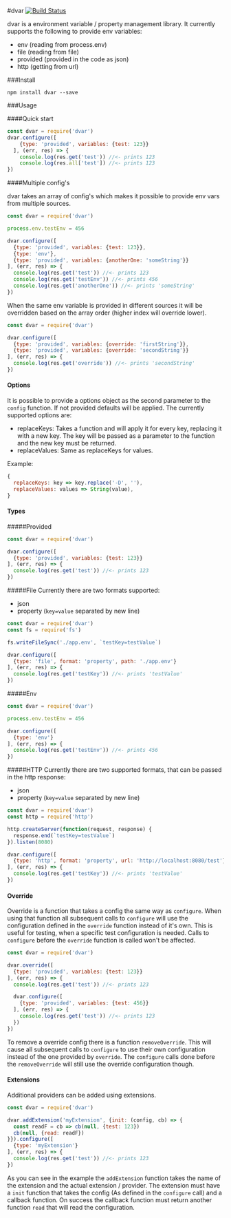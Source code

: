 #dvar    [![Build Status](https://travis-ci.org/reneweb/dvar.svg?branch=master)](https://travis-ci.org/reneweb/dvar)

dvar is a environment variable / property management library.
It currently supports the following to provide env variables:

- env (reading from process.env)
- file (reading from file)
- provided (provided in the code as json)
- http (getting from url)

###Install

`npm install dvar --save`

###Usage

####Quick start
```javascript
const dvar = require('dvar')
dvar.configure([
    {type: 'provided', variables: {test: 123}}
  ], (err, res) => {
    console.log(res.get('test')) //<- prints 123
    console.log(res.all['test']) //<- prints 123
})
```

####Multiple config's

dvar takes an array of config's which makes it possible to provide env vars from multiple sources.
```javascript
const dvar = require('dvar')

process.env.testEnv = 456

dvar.configure([
  {type: 'provided', variables: {test: 123}},
  {type: 'env'},
  {type: 'provided', variables: {anotherOne: 'someString'}}
], (err, res) => {
  console.log(res.get('test')) //<- prints 123
  console.log(res.get('testEnv')) //<- prints 456
  console.log(res.get('anotherOne')) //<- prints 'someString'
})
```

When the same env variable is provided in different sources it will be overridden based on the array order (higher index will override lower).
```javascript
const dvar = require('dvar')

dvar.configure([
  {type: 'provided', variables: {override: 'firstString'}},
  {type: 'provided', variables: {override: 'secondString'}}
], (err, res) => {
  console.log(res.get('override')) //<- prints 'secondString'
})
```

#### Options
It is possible to provide a options object as the second parameter to the `config` function. If not provided defaults will be applied.
The currently supported options are:
- replaceKeys: Takes a function and will apply it for every key, replacing it with a new key. The key will be passed as a parameter to the function and the new key must be returned.
- replaceValues: Same as replaceKeys for values.

Example:

```javascript
{
  replaceKeys: key => key.replace('-D', ''),
  replaceValues: values => String(value),
}
```

#### Types

#####Provided
```javascript
const dvar = require('dvar')

dvar.configure([
  {type: 'provided', variables: {test: 123}}
], (err, res) => {
  console.log(res.get('test')) //<- prints 123
})
```

#####File
Currently there are two formats supported:
- json
- property (`key=value` separated by new line)

```javascript
const dvar = require('dvar')
const fs = require('fs')

fs.writeFileSync('./app.env', `testKey=testValue`)

dvar.configure([
  {type: 'file', format: 'property', path: './app.env'}
], (err, res) => {
  console.log(res.get('testKey')) //<- prints 'testValue'
})
```

#####Env
```javascript
const dvar = require('dvar')

process.env.testEnv = 456

dvar.configure([
  {type: 'env'}
], (err, res) => {
  console.log(res.get('testEnv')) //<- prints 456
})
```

#####HTTP
Currently there are two supported formats, that can be passed in the http response:
- json
- property (`key=value` separated by new line)

```javascript
const dvar = require('dvar')
const http = require('http')

http.createServer(function(request, response) {
  response.end(`testKey=testValue`)
}).listen(8080)

dvar.configure([
  {type: 'http', format: 'property', url: 'http://localhost:8080/test'}
], (err, res) => {
  console.log(res.get('testKey')) //<- prints 'testValue'
})
```

#### Override
Override is a function that takes a config the same way as `configure`. When using that function all subsequent calls to `configure` will use the configuration defined in the `override` function instead of it's own. This is useful for testing, when a specific test configuration is needed. Calls to `configure` before the `override` function is called won't be affected.
```javascript
const dvar = require('dvar')

dvar.override([
  {type: 'provided', variables: {test: 123}}
], (err, res) => {
  console.log(res.get('test')) //<- prints 123

  dvar.configure([
    {type: 'provided', variables: {test: 456}}
  ], (err, res) => {
    console.log(res.get('test')) //<- prints 123
  })
})
```

To remove a override config there is a function `removeOverride`. This will cause all subsequent calls to `configure` to use their own configuration instead of the one provided by `override`. The `configure` calls done before the `removeOverride` will still use the override configuration though.

#### Extensions
Additional providers can be added using extensions.

```javascript
const dvar = require('dvar')

dvar.addExtension('myExtension', {init: (config, cb) => {
  const readF = cb => cb(null, {test: 123})
  cb(null, {read: readF})
}}).configure([
  {type: 'myExtension'}
], (err, res) => {
  console.log(res.get('test')) //<- prints 123
})
```

As you can see in the example the `addExtension` function takes the name of the extension and the actual extension / provider.
The extension must have a `init` function that takes the config (As defined in the `configure` call) and a callback function. On success the callback function must return another function `read` that will read the configuration.
